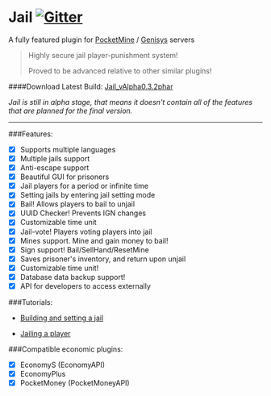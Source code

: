 Jail [![Gitter](https://badges.gitter.im/hoyinm14mc/Jail.svg)](https://gitter.im/hoyinm14mc/Jail?utm_source=badge&utm_medium=badge&utm_campaign=pr-badge)
=======

A fully featured plugin for [PocketMine](https://github.com/pmmp/PocketMine-MP) / [Genisys](https://github.com/iTXTech/Genisys) servers

> Highly secure jail player-punishment system!
>
> Proved to be advanced relative to other similar plugins!

####Download Latest Build: [Jail_vAlpha0.3.2phar](https://github.com/hoyinm14mc/Jail/releases/download/alpha0.3.2/Jail_vAlpha0.3.2.phar)

_Jail is still in alpha stage, that means it doesn't contain all of the features that are planned for the final version._

-----------------------------------

###Features:
- [x] Supports multiple languages
- [x] Multiple jails support
- [x] Anti-escape support
- [x] Beautiful GUI for prisoners
- [x] Jail players for a period or infinite time
- [x] Setting jails by entering jail setting mode
- [x] Bail! Allows players to bail to unjail
- [x] UUID Checker! Prevents IGN changes
- [x] Customizable time unit
- [x] Jail-vote! Players voting players into jail
- [x] Mines support. Mine and gain money to bail!
- [x] Sign support! Bail/SellHand/ResetMine
- [x] Saves prisoner's inventory, and return upon unjail
- [x] Customizable time unit!
- [x] Database data backup support!
- [x] API for developers to access externally

###Tutorials:
- [Building and setting a jail](https://youtu.be/HR8XhOizd-c)

- [Jailing a player](https://youtu.be/EtmXwf4Oivs)

###Compatible economic plugins:
- [x] EconomyS (EconomyAPI)
- [x] EconomyPlus
- [x] PocketMoney (PocketMoneyAPI)
